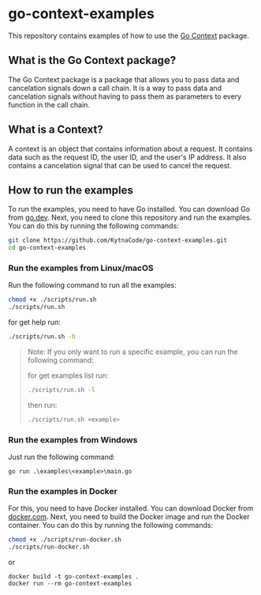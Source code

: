 go-context-examples
===================

This repository contains examples of how to use the [Go Context](https://golang.org/pkg/context/) package.

What is the Go Context package?
-------------------------------
The Go Context package is a package that allows you to pass data and cancelation signals down a call chain. It is a way to pass data and cancelation signals without having to pass them as parameters to every function in the call chain.

What is a Context?
------------------
A context is an object that contains information about a request. It contains data such as the request ID, the user ID, and the user's IP address. It also contains a cancelation signal that can be used to cancel the request.

How to run the examples
-----------------------
To run the examples, you need to have Go installed. You can download Go from [go.dev](https://go.dev/doc/install).
Next, you need to clone this repository and run the examples. You can do this by running the following commands:

```bash
git clone https://github.com/KytnaCode/go-context-examples.git
cd go-context-examples
```
### Run the examples from Linux/macOS
Run the following command to run all the examples:
```bash
chmod +x ./scripts/run.sh
./scripts/run.sh
```

for get help run:
```bash
./scripts/run.sh -h
```

> Note: If you only want to run a specific example, you can run the following command:
>
> for get examples list run:
> ```bash
> ./scripts/run.sh -l
> ```
> 
> then run:
> 
> ```bash
> ./scripts/run.sh <example>
> ```

### Run the examples from Windows
Just run the following command:
```batch
go run .\examples\<example>\main.go
```

### Run the examples in Docker
For this, you need to have Docker installed. You can download Docker from [docker.com](https://www.docker.com/products/docker-desktop).
Next, you need to build the Docker image and run the Docker container. You can do this by running the following commands:

```bash
chmod +x ./scripts/run-docker.sh
./scripts/run-docker.sh
```

or

```batch
docker build -t go-context-examples .
docker run --rm go-context-examples
```
